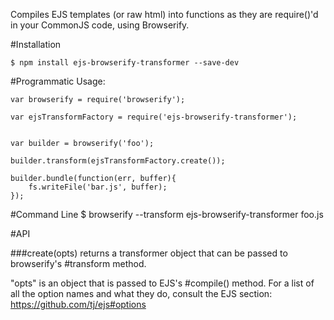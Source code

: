 Compiles EJS templates (or raw html) into functions as they are require()'d in your CommonJS code, using Browserify.


#Installation

    $ npm install ejs-browserify-transformer --save-dev



#Programmatic Usage:

    var browserify = require('browserify');

    var ejsTransformFactory = require('ejs-browserify-transformer');


    var builder = browserify('foo');

    builder.transform(ejsTransformFactory.create());

    builder.bundle(function(err, buffer){
        fs.writeFile('bar.js', buffer);
    });

#Command Line
    $ browserify --transform ejs-browserify-transformer foo.js

#API

##\#create(opts)
returns a transformer object that can be passed to browserify's #transform method.

"opts" is an object that is passed to EJS's #compile() method.
For a list of all the option names and what they do, consult the EJS section: https://github.com/tj/ejs#options
